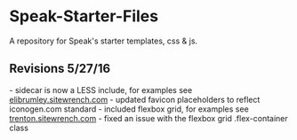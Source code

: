 # Speak-Starter-Files
A repository for Speak's starter templates, css &amp; js.

<h2>Revisions 5/27/16</h2>
- sidecar is now a LESS include, for examples see <a href="http://elibrumley.sitewrench.com" target="_blank">elibrumley.sitewrench.com</a>
- updated favicon placeholders to reflect iconogen.com standard
- included flexbox grid, for examples see <a href="http://trenton.sitewrench.com/" target="_blank">trenton.sitewrench.com</a>
- fixed an issue with the flexbox grid .flex-container class
